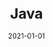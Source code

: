 ---
title: "Java"
thumbnail: https://aryashetty08.github.io/assets/img/java.png
description: "HEllo i am testing fhuidewuohfweiofhwoefewofefoehfewpoifhwefpoiwehfewopfihwefopihewfoiehfeowfhewfioewopfehfioewfioewhfo"
date: 2021-01-01
---